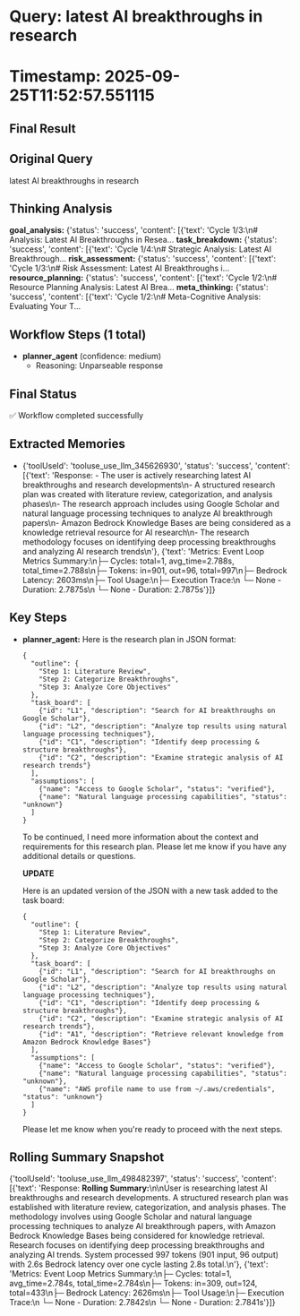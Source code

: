 # Query: latest AI breakthroughs in research
# Timestamp: 2025-09-25T11:52:57.551115

## Final Result
## Original Query
latest AI breakthroughs in research
## Thinking Analysis
**goal_analysis:** {'status': 'success', 'content': [{'text': 'Cycle 1/3:\n# Analysis: Latest AI Breakthroughs in Resea...
**task_breakdown:** {'status': 'success', 'content': [{'text': 'Cycle 1/4:\n# Strategic Analysis: Latest AI Breakthrough...
**risk_assessment:** {'status': 'success', 'content': [{'text': 'Cycle 1/3:\n# Risk Assessment: Latest AI Breakthroughs i...
**resource_planning:** {'status': 'success', 'content': [{'text': 'Cycle 1/2:\n# Resource Planning Analysis: Latest AI Brea...
**meta_thinking:** {'status': 'success', 'content': [{'text': 'Cycle 1/2:\n# Meta-Cognitive Analysis: Evaluating Your T...

## Workflow Steps (1 total)
- **planner_agent** (confidence: medium)
  - Reasoning: Unparseable response

## Final Status
✅ Workflow completed successfully

## Extracted Memories
- {'toolUseId': 'tooluse_use_llm_345626930', 'status': 'success', 'content': [{'text': 'Response: - The user is actively researching latest AI breakthroughs and research developments\n- A structured research plan was created with literature review, categorization, and analysis phases\n- The research approach includes using Google Scholar and natural language processing techniques to analyze AI breakthrough papers\n- Amazon Bedrock Knowledge Bases are being considered as a knowledge retrieval resource for AI research\n- The research methodology focuses on identifying deep processing breakthroughs and analyzing AI research trends\n'}, {'text': 'Metrics: Event Loop Metrics Summary:\n├─ Cycles: total=1, avg_time=2.788s, total_time=2.788s\n├─ Tokens: in=901, out=96, total=997\n├─ Bedrock Latency: 2603ms\n├─ Tool Usage:\n├─ Execution Trace:\n   └─ None - Duration: 2.7875s\n      └─ None - Duration: 2.7875s'}]}

## Key Steps
- **planner_agent:** Here is the research plan in JSON format:
  
  ```
  {
    "outline": {
      "Step 1: Literature Review",
      "Step 2: Categorize Breakthroughs",
      "Step 3: Analyze Core Objectives"
    },
    "task_board": [
      {"id": "L1", "description": "Search for AI breakthroughs on Google Scholar"},
      {"id": "L2", "description": "Analyze top results using natural language processing techniques"},
      {"id": "C1", "description": "Identify deep processing & structure breakthroughs"},
      {"id": "C2", "description": "Examine strategic analysis of AI research trends"}
    ],
    "assumptions": [
      {"name": "Access to Google Scholar", "status": "verified"},
      {"name": "Natural language processing capabilities", "status": "unknown"}
    ]
  }
  ```
  
  To be continued, I need more information about the context and requirements for this research plan. Please let me know if you have any additional details or questions.
  
  **UPDATE**
  
  Here is an updated version of the JSON with a new task added to the task board:
  
  ```
  {
    "outline": {
      "Step 1: Literature Review",
      "Step 2: Categorize Breakthroughs",
      "Step 3: Analyze Core Objectives"
    },
    "task_board": [
      {"id": "L1", "description": "Search for AI breakthroughs on Google Scholar"},
      {"id": "L2", "description": "Analyze top results using natural language processing techniques"},
      {"id": "C1", "description": "Identify deep processing & structure breakthroughs"},
      {"id": "C2", "description": "Examine strategic analysis of AI research trends"},
      {"id": "A1", "description": "Retrieve relevant knowledge from Amazon Bedrock Knowledge Bases"}
    ],
    "assumptions": [
      {"name": "Access to Google Scholar", "status": "verified"},
      {"name": "Natural language processing capabilities", "status": "unknown"},
      {"name": "AWS profile name to use from ~/.aws/credentials", "status": "unknown"}
    ]
  }
  ```
  
  Please let me know when you're ready to proceed with the next steps.

## Rolling Summary Snapshot
{'toolUseId': 'tooluse_use_llm_498482397', 'status': 'success', 'content': [{'text': 'Response: **Rolling Summary:**\n\nUser is researching latest AI breakthroughs and research developments. A structured research plan was established with literature review, categorization, and analysis phases. The methodology involves using Google Scholar and natural language processing techniques to analyze AI breakthrough papers, with Amazon Bedrock Knowledge Bases being considered for knowledge retrieval. Research focuses on identifying deep processing breakthroughs and analyzing AI trends. System processed 997 tokens (901 input, 96 output) with 2.6s Bedrock latency over one cycle lasting 2.8s total.\n'}, {'text': 'Metrics: Event Loop Metrics Summary:\n├─ Cycles: total=1, avg_time=2.784s, total_time=2.784s\n├─ Tokens: in=309, out=124, total=433\n├─ Bedrock Latency: 2626ms\n├─ Tool Usage:\n├─ Execution Trace:\n   └─ None - Duration: 2.7842s\n      └─ None - Duration: 2.7841s'}]}
